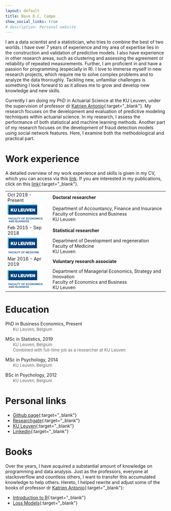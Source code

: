 ```yaml
---
layout: default
title: Bavo D.C. Campo
show_social_links: true
# description: Personal website
---
```

I am a data scientist and a statistician, who tries to combine the best of two worlds. I have over 7 years of experience and my area of expertise lies in the construction and validation of predictive models. I also have experience in other research areas, such as clustering and assessing the agreement or reliability of repeated measurements. Further, I am proficient in and have a passion for programming (especially in R). I love to immerse myself in new research projects, which require me to solve complex problems and to analyze the data thoroughly. Tackling new, unfamiliar challenges is something I look forward to as it allows me to grow and develop new knowledge and new skills.

Currently I am doing my PhD in Actuarial Science at the KU Leuven, under the supervision of professor dr [Katrien Antonio](https://katrienantonio.github.io/){:target="_blank"}. My research focuses on the development and evaluation of predictive modeling techniques within actuarial science. In my research, I assess the performance of both statistical and machine learning methods. Another part of my research focuses on the development of fraud detection models using social network features. Here, I examine both the methodological and practical part.


# Work experience
A detailed overview of my work experience and skills is given in my CV, which you can access via this [link](./CV/CurriculumVitaeCampoBavoGithub20230124.pdf). If you are interested in my publications, click on this [link](https://lirias.kuleuven.be/cv?Username=U0095171){:target="_blank"}.

<table style="text-align: left; width: 100%;border:0">
  <tbody>
    <tr>
      <td style="border:0">
      Oct 2019 - Present
      </td>
      <td style="border:0">
      <b>Doctoral researcher</b>
      </td>
    </tr>
    <tr>
      <td style="border:0">
      <a href="https://feb.kuleuven.be/eng/home"><img src="/img/KULFEBAdj.png" width="110px" height="56px"/></a>
      </td>
      <td style="border:0">
      Department of Accountancy, Finance and Insurance<br>
      Faculty of Economics and Business<br>
      KU Leuven
      </td>
    </tr>
    <tr>
      <td style="border:0">
      Feb 2015 - Sep 2018
      </td>
      <td style="border:0">
      <b>Statistical researcher</b>
      </td>
    </tr>
    <tr>
      <td style="border:0">
      <a href="https://med.kuleuven.be/en"><img src="/img/KULMedicineAdj.png" width="115px" height="50px"/></a>
      </td>
      <td style="border:0">
      Department of Development and regeneration<br>
      Faculty of Medicine<br>
      KU Leuven
      </td>
    </tr>
    <tr>
      <td style="border:0">
      Mar 2016 - Apr 2019
      </td>
      <td style="border:0">
      <b>Voluntary research associate</b>
      </td>
    </tr>
    <tr>
      <td style="border:0">
      <a href="https://feb.kuleuven.be/eng/home"><img src="/img/KULFEBAdj.png" width="110px" height="56px"/></a>
      </td>
      <td style="border:0">
      Department of Managerial Economics, Strategy and Innovation<br>
      Faculty of Economics and Business<br>
      KU Leuven
      </td>
    </tr>
  </tbody>
</table>

# Education
<i class="fa fa-graduation-cap fa" style="color:black"></i> PhD in Business Economics, Present
<br> &nbsp;&nbsp;&nbsp;&nbsp;&nbsp; <font size="2" style="color:#00000099"> KU Leuven, Belgium</font>

<i class="fa fa-graduation-cap fa" style="color:black"></i> MSc in Statistics, 2019
<br> &nbsp;&nbsp;&nbsp;&nbsp;&nbsp; <font size="2" style="color:#00000099"> KU Leuven, Belgium</font>
<br> &nbsp;&nbsp;&nbsp;&nbsp;&nbsp; <font size="2" style="color:#00000099"> Combined with full-time job as a researcher at KU Leuven	</font>

<i class="fa fa-graduation-cap fa" style="color:black"></i> MSc in Psychology, 2014
<br> &nbsp;&nbsp;&nbsp;&nbsp;&nbsp; <font size="2" style="color:#00000099"> KU Leuven, Belgium</font>

<i class="fa fa-graduation-cap fa" style="color:black"></i> BSc in Psychology, 2012
<br> &nbsp;&nbsp;&nbsp;&nbsp;&nbsp; <font size="2" style="color:#00000099"> KU Leuven, Belgium</font>

# Personal links
* [Github page](https://github.com/BavoDC){:target="_blank"}
* [Researchgate](https://www.researchgate.net/profile/Bavo-De-Cock){:target="_blank"}
* [KU Leuven](https://www.kuleuven.be/wieiswie/nl/person/00095171){:target="_blank"}
* [Linkedin](https://be.linkedin.com/in/bavo-de-cock-campo-584087b6){:target="_blank"}

# Books
Over the years, I have acquired a substantial amount of knowledge on programming and data analysis. Just as the professors, everyone at stackoverflow and countless others, I want to transfer this accumulated knowledge to help others. Hereto, I helped rewrite and adjust some of the books of professor dr [Katrien Antonio](https://katrienantonio.github.io/){:target="_blank"}:
* [Introduction to R](./intro-R-book_RawFiles){:target="_blank"}
* [Loss Models](./Loss-Models){:target="_blank"}
